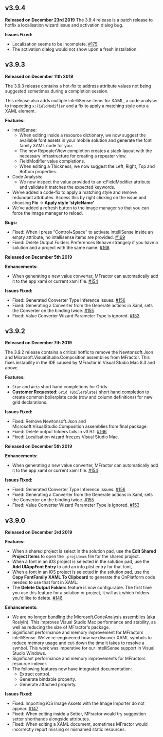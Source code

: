 ## v3.9.4
**Released on December 23rd 2019**
The 3.9.4 release is a patch release to hotfix a localisation wizard issue and activation dialog bug.

**Issues Fixed:**

 * Localization seems to be incomplete. [#175](https://github.com/mfractor/mfractor-feedback/issues/175)
 * The activation dialog would not show upon a fresh installation.


## v3.9.3
**Released on December 11th 2019**

The 3.9.3 release contains a hot-fix to address attribute values not being suggested sometimes during a completion session.

This release also adds multiple IntelliSense items for XAML, a code analyser to inspecting `x:FieldModifier` and a fix to apply a matching style onto a XAML element.

**Features:**

 * IntelliSense:
    * When editing inside a resource dictionary, we now suggest the available font assets in your mobile solution and generate the font family XAML code for you.
    * The new RepeaterView completion creates a stack layout with the necessary infrastructure for creating a repeater view.
    * FieldModifier value completions.
    * When editing a Thickness, we now suggest the Left, Right, Top and Bottom properties.
 * Code Analysis:
    * We now inspect the value provided to an x:FieldModifier attribute and validate it matches the expected keywords.
 * We’ve added a code-fix to apply a matching style and remove redundant attributes. Access this by right clicking on the issue and choosing **Fix** -> **Apply style ‘styleName’**
 * We’ve added a refresh button to the image manager so that you can force the image manager to reload.

**Bugs:**

 * Fixed: When I press "Control+Space" to activate IntelliSense inside an empty attribute, no intellisense items are provided. [#169](https://github.com/mfractor/mfractor-feedback/issues/169)
 * Fixed: Delete Output Folders Preferences Behave strangely if you have a solution and a project with the same name. [#168](https://github.com/mfractor/mfractor-feedback/issues/168)

**Released on December 5th 2019**

**Enhancements:**

 * When generating a new value converter, MFractor can automatically add it to the app xaml or current xaml file. [#154](https://github.com/mfractor/mfractor-feedback/issues/154)

**Issues Fixed:**

 * Fixed: Generated Converter Type Inference issues. [#156](https://github.com/mfractor/mfractor-feedback/issues/156)
 * Fixed: Generating a Converter from the Generate actions in Xaml, sets the Converter on the binding twice. [#155](https://github.com/mfractor/mfractor-feedback/issues/155)
 * Fixed: Value Converter Wizard Parameter Type is ignored. [#153](https://github.com/mfractor/mfractor-feedback/issues/153)


## v3.9.2
**Released on December 7th 2019**

The 3.9.2 release contains a critical hotfix to remove the Newtonsoft.Json and Microsoft.VisualStudio.Composition assemblies from MFractor. This fixes instability in the IDE caused by MFractor in Visual Studio Mac 8.3 and above.

**Features:**

 * `Star` and `Auto` short hand completions for Grids.
 * **Customer Requested**: `Grid (Boilerplate)` short hand completion to create common boilerplate code (row and column definitions) for new grid declarations.

**Issues Fixed:**

 * Fixed: Remove Newtonsoft.Json and Microsoft.VisualStudio.Composition assemblies from final package.
 * Fixed: Delete output folders fails in v3.9.1. [#166](https://github.com/mfractor/mfractor-feedback/issues/166)
 * Fixed: Localisation wizard freezes Visual Studio Mac.

**Released on December 5th 2019**

**Enhancements:**

 * When generating a new value converter, MFractor can automatically add it to the app xaml or current xaml file. [#154](https://github.com/mfractor/mfractor-feedback/issues/154)

**Issues Fixed:**

 * Fixed: Generated Converter Type Inference issues. [#156](https://github.com/mfractor/mfractor-feedback/issues/156)
 * Fixed: Generating a Converter from the Generate actions in Xaml, sets the Converter on the binding twice. [#155](https://github.com/mfractor/mfractor-feedback/issues/155)
 * Fixed: Value Converter Wizard Parameter Type is ignored. [#153](https://github.com/mfractor/mfractor-feedback/issues/153)

## v3.9.0
**Released on December 3rd 2019**

**Features:**

 * When a shared project is select in the solution pad, use the **Edit Shared Project Items** to open the `.projitems` file for the shared project.
 * When a font in an iOS project is selected in the solution pad, use the **Add UIAppFont Entry** to add an info.plist entry for that font,
 * When a font in an iOS project is selected in the solution pad, use the **Copy FontFamily XAML To Clipboard** to generate the OnPlatform code needed to use that font in XAML.
 * The **Delete Output Folders** feature is now configurable. The first time you use this feature for a solution or project, it will ask which folders you'd like to delete. [#146](https://github.com/mfractor/mfractor-feedback/issues/136)

**Enhancements:**

 * We are no longer bundling the Microsoft.CodeAnalysis assemblies (aka Roslyln). This improves Visual Studio Mac performance and stability, as well as reducing the size of MFractor's package.
 * Significant performance and memory improvement for MFractors IntelliSense. We've re-engineered how we discover XAML symbols to reduce memory usage and cut-down the time it takes to resolve a symbol. This work was imperative for our IntelliSense support in Visual Studio Windows.
 * Significant performance and memory improvements for MFractors resource indexer.
 * The following features now have integrated documentation:
    * Extract control.
    * Generate bindable property.
    * Generate attached property.

**Issues Fixed:**

 * Fixed: Importing iOS Image Assets with the Image Importer do not appear. [#147](https://github.com/mfractor/mfractor-feedback/issues/147)
 * Fixed: When editing inside a Setter, MFractor would try suggestion setter shorthands alongside attributes.
 * Fixed: When editing a XAML document, sometimes MFractor would incorrectly report missing or misnamed static resources.
